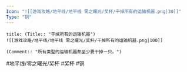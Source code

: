 ```yaml
---
Icon: "![[游戏攻略/地平线/地平线 零之曙光/奖杯/干掉所有的运输机器.png|30]]"
Type: "铜"
---
```

```ad-common-bronze-trophy
title: (Title:: "干掉所有的运输机器")
![[游戏攻略/地平线/地平线 零之曙光/奖杯/干掉所有的运输机器.png|100]]

(Comment:: "所有类型的运输机器都至少要干掉一只。")
```

#地平线/零之曙光/奖杯 #奖杯 #铜
